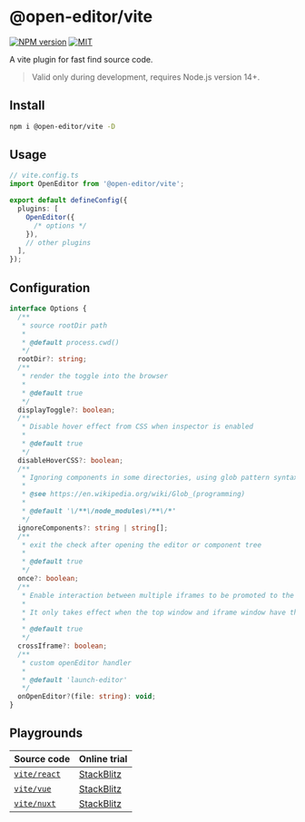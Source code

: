 # @open-editor/vite

[![NPM version](https://img.shields.io/npm/v/@open-editor/vite?color=)](https://www.npmjs.com/package/@open-editor/vite)
[![MIT](https://img.shields.io/github/license/zjxxxxxxxxx/open-editor)](https://opensource.org/licenses/MIT)

A vite plugin for fast find source code.

> Valid only during development, requires Node.js version 14+.

## Install

```bash
npm i @open-editor/vite -D
```

## Usage

```ts
// vite.config.ts
import OpenEditor from '@open-editor/vite';

export default defineConfig({
  plugins: [
    OpenEditor({
      /* options */
    }),
    // other plugins
  ],
});
```

## Configuration

```ts
interface Options {
  /**
   * source rootDir path
   *
   * @default process.cwd()
   */
  rootDir?: string;
  /**
   * render the toggle into the browser
   *
   * @default true
   */
  displayToggle?: boolean;
  /**
   * Disable hover effect from CSS when inspector is enabled
   *
   * @default true
   */
  disableHoverCSS?: boolean;
  /**
   * Ignoring components in some directories, using glob pattern syntax for matching
   *
   * @see https://en.wikipedia.org/wiki/Glob_(programming)
   *
   * @default '\/**\/node_modules\/**\/*'
   */
  ignoreComponents?: string | string[];
  /**
   * exit the check after opening the editor or component tree
   *
   * @default true
   */
  once?: boolean;
  /**
   * Enable interaction between multiple iframes to be promoted to the top-level window.
   *
   * It only takes effect when the top window and iframe window have the same origin.
   *
   * @default true
   */
  crossIframe?: boolean;
  /**
   * custom openEditor handler
   *
   * @default 'launch-editor'
   */
  onOpenEditor?(file: string): void;
}
```

## Playgrounds

| Source code                                                                                 | Online trial                                                                                         |
| ------------------------------------------------------------------------------------------- | ---------------------------------------------------------------------------------------------------- |
| [`vite/react`](https://github.com/zjxxxxxxxxx/open-editor/tree/main/playgrounds/vite-react) | [StackBlitz](https://stackblitz.com/github/zjxxxxxxxxx/open-editor/tree/main/playgrounds/vite-react) |
| [`vite/vue`](https://github.com/zjxxxxxxxxx/open-editor/tree/main/playgrounds/vite-vue)     | [StackBlitz](https://stackblitz.com/github/zjxxxxxxxxx/open-editor/tree/main/playgrounds/vite-vue)   |
| [`vite/nuxt`](https://github.com/zjxxxxxxxxx/open-editor/tree/main/playgrounds/vite-nuxt)   | [StackBlitz](https://stackblitz.com/github/zjxxxxxxxxx/open-editor/tree/main/playgrounds/vite-nuxt)  |
